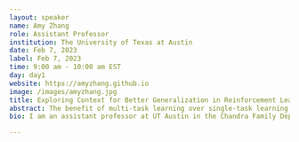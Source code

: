 ```yaml
---
layout: speaker
name: Amy Zhang
role: Assistant Professor
institution: The University of Texas at Austin
date: Feb 7, 2023
label: Feb 7, 2023
time: 9:00 am - 10:00 am EST
day: day1
website: https://amyzhang.github.io
image: /images/amyzhang.jpg
title: Exploring Context for Better Generalization in Reinforcement Learning 
abstract: The benefit of multi-task learning over single-task learning relies on the ability to use relations across tasks to improve performance on any single task. While sharing representations is an important mechanism to share information across tasks, its success depends on how well the structure underlying the tasks is captured. In some real-world situations, we have access to metadata, or additional information about a task, that may not provide any new insight in the context of a single task setup alone but inform relations across multiple tasks. While this metadata can be useful for improving multi-task learning performance, effectively incorporating it can be an additional challenge. In this talk, we explore various ways to utilize context to improve positive transfer in multi-task reinforcement learning.
bio: I am an assistant professor at UT Austin in the Chandra Family Department of Electrical and Computer Engineering . My work focuses on improving generalization in reinforcement learning through bridging theory and practice in learning and utilizing structure in real world problems. Previously I was a research scientist at Meta AI and a postdoctoral fellow at UC Berkeley. I obtained my PhD from McGill University and the Mila Institute in 2021, and also previously obtained an M.Eng. in EECS and dual B.Sci. degrees in Mathematics and EECS from MIT.

---
```

